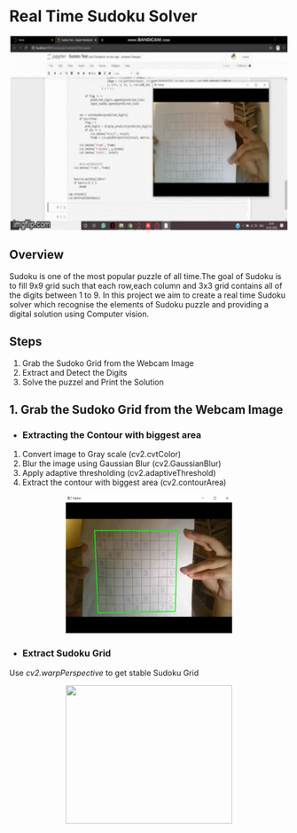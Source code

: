 # Real Time Sudoku Solver

<p align="center">
  <img src="/Images/SudokuSolver.gif" width="500" height="350" />
</p>


## Overview
Sudoku is one of the most popular puzzle of all time.The goal of Sudoku is to fill 9x9 grid such that each row,each column and 3x3 grid contains all of the digits between 1 to 9. In this project we aim to create a real time Sudoku solver which recognise the elements of Sudoku puzzle and providing a digital solution using Computer vision. 

## Steps
1. Grab the Sudoko Grid from the Webcam Image
2. Extract and Detect the Digits
2. Solve the puzzel and Print the Solution

## 1. Grab the Sudoko Grid from the Webcam Image
- ### Extracting the Contour with biggest area
1. Convert image to Gray scale (cv2.cvtColor)
2. Blur the image using Gaussian Blur (cv2.GaussianBlur)
3. Apply adaptive thresholding (cv2.adaptiveThreshold)
4. Extract the contour with biggest area (cv2.contourArea)
<p align="center">
  <img src="/Images/frame.png" width="300" height="250" />
</p>

- ### Extract Sudoku Grid
Use *cv2.warpPerspective* to get stable Sudoku Grid
<p align="center">
  <img src="/Images/perspective.png" width="300" height="250" />
</p>

